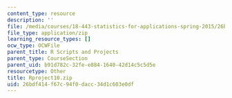 ```yaml
---
content_type: resource
description: ''
file: /media/courses/18-443-statistics-for-applications-spring-2015/26bdf414f67c94f0dacc34d1c603e0df_Rproject10.zip
file_type: application/zip
learning_resource_types: []
ocw_type: OCWFile
parent_title: R Scripts and Projects
parent_type: CourseSection
parent_uid: b91d782c-32fe-e884-1640-42d14c5c5d5e
resourcetype: Other
title: Rproject10.zip
uid: 26bdf414-f67c-94f0-dacc-34d1c603e0df
---
```

